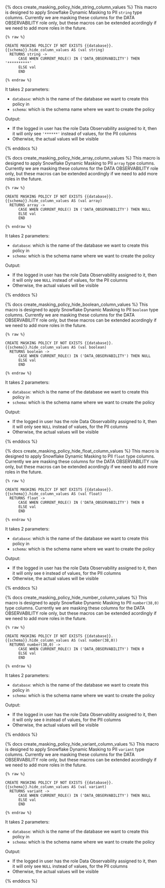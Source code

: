 {% docs create_masking_policy_hide_string_column_values %}
This macro is designed to apply Snowflake Dynamic Masking to PII `string` type columns.
Currently we are masking these columns for the DATA OBSERVABILITY role only, but these macros can be extended acordingly if we need to add more roles in the future. 

```
{% raw %}

CREATE MASKING POLICY IF NOT EXISTS {{database}}.{{schema}}.hide_column_values AS (val string) 
  RETURNS string ->
      CASE WHEN CURRENT_ROLE() IN ('DATA_OBSERVABILITY') THEN '**********'
      ELSE val
      END

{% endraw %}
```

It takes 2 parameters:
* `database`: which is the name of the database we want to create this policy in
* `schema`: which is the schema name where we want to create the policy


Output:

* If the logged in user has the role Data Observability assigned to it, then it will only see `'******'` instead of values, for the PII columns
* Otherwise, the actual values will be visible

{% enddocs %}

{% docs create_masking_policy_hide_array_column_values %}
This macro is designed to apply Snowflake Dynamic Masking to PII `array` type columns.
Currently we are masking these columns for the DATA OBSERVABILITY role only, but these macros can be extended acordingly if we need to add more roles in the future. 

```
{% raw %}

CREATE MASKING POLICY IF NOT EXISTS {{database}}.{{schema}}.hide_column_values AS (val array) 
  RETURNS array ->
      CASE WHEN CURRENT_ROLE() IN ('DATA_OBSERVABILITY') THEN NULL
      ELSE val
      END

{% endraw %}
```

It takes 2 parameters:
* `database`: which is the name of the database we want to create this policy in
* `schema`: which is the schema name where we want to create the policy


Output:

* If the logged in user has the role Data Observability assigned to it, then it will only see `NULL` instead of values, for the PII columns
* Otherwise, the actual values will be visible

{% enddocs %}

{% docs create_masking_policy_hide_boolean_column_values %}
This macro is designed to apply Snowflake Dynamic Masking to PII `boolean` type columns.
Currently we are masking these columns for the DATA OBSERVABILITY role only, but these macros can be extended acordingly if we need to add more roles in the future. 

```
{% raw %}

CREATE MASKING POLICY IF NOT EXISTS {{database}}.{{schema}}.hide_column_values AS (val boolean) 
  RETURNS boolean ->
      CASE WHEN CURRENT_ROLE() IN ('DATA_OBSERVABILITY') THEN NULL
      ELSE val
      END

{% endraw %}
```

It takes 2 parameters:
* `database`: which is the name of the database we want to create this policy in
* `schema`: which is the schema name where we want to create the policy


Output:

* If the logged in user has the role Data Observability assigned to it, then it will only see `NULL` instead of values, for the PII columns
* Otherwise, the actual values will be visible

{% enddocs %}

{% docs create_masking_policy_hide_float_column_values %}
This macro is designed to apply Snowflake Dynamic Masking to PII `float` type columns.
Currently we are masking these columns for the DATA OBSERVABILITY role only, but these macros can be extended acordingly if we need to add more roles in the future. 

```
{% raw %}

CREATE MASKING POLICY IF NOT EXISTS {{database}}.{{schema}}.hide_column_values AS (val float) 
  RETURNS float ->
      CASE WHEN CURRENT_ROLE() IN ('DATA_OBSERVABILITY') THEN 0
      ELSE val
      END

{% endraw %}
```

It takes 2 parameters:
* `database`: which is the name of the database we want to create this policy in
* `schema`: which is the schema name where we want to create the policy


Output:

* If the logged in user has the role Data Observability assigned to it, then it will only see `0` instead of values, for the PII columns
* Otherwise, the actual values will be visible

{% enddocs %}

{% docs create_masking_policy_hide_number_column_values %}
This macro is designed to apply Snowflake Dynamic Masking to PII `number(38,0)` type columns.
Currently we are masking these columns for the DATA OBSERVABILITY role only, but these macros can be extended acordingly if we need to add more roles in the future. 

```
{% raw %}

CREATE MASKING POLICY IF NOT EXISTS {{database}}.{{schema}}.hide_column_values AS (val number(38,0)) 
  RETURNS number(38,0) ->
      CASE WHEN CURRENT_ROLE() IN ('DATA_OBSERVABILITY') THEN 0
      ELSE val
      END

{% endraw %}
```

It takes 2 parameters:
* `database`: which is the name of the database we want to create this policy in
* `schema`: which is the schema name where we want to create the policy


Output:

* If the logged in user has the role Data Observability assigned to it, then it will only see `0` instead of values, for the PII columns
* Otherwise, the actual values will be visible

{% enddocs %}


{% docs create_masking_policy_hide_variant_column_values %}
This macro is designed to apply Snowflake Dynamic Masking to PII `variant` type columns.
Currently we are masking these columns for the DATA OBSERVABILITY role only, but these macros can be extended acordingly if we need to add more roles in the future. 

```
{% raw %}

CREATE MASKING POLICY IF NOT EXISTS {{database}}.{{schema}}.hide_column_values AS (val variant) 
  RETURNS variant ->
      CASE WHEN CURRENT_ROLE() IN ('DATA_OBSERVABILITY') THEN NULL
      ELSE val
      END

{% endraw %}
```

It takes 2 parameters:
* `database`: which is the name of the database we want to create this policy in
* `schema`: which is the schema name where we want to create the policy


Output:

* If the logged in user has the role Data Observability assigned to it, then it will only see `NULL` instead of values, for the PII columns
* Otherwise, the actual values will be visible

{% enddocs %}